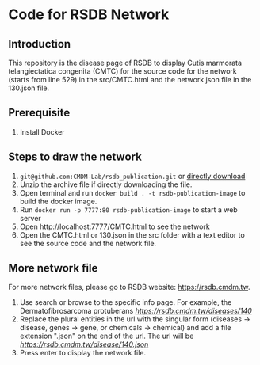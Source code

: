 # Code for RSDB Network
## Introduction
This repository is the disease page of RSDB to display Cutis marmorata telangiectatica congenita (CMTC) for the source code for the network (starts from line 529) in the src/CMTC.html and the network json file in the 130.json file. 

## Prerequisite
1. Install Docker

## Steps to draw the network
1. `git@github.com:CMDM-Lab/rsdb_publication.git` or [directly download](https://github.com/CMDM-Lab/rsdb_publication/archive/refs/heads/main.zip)
2. Unzip the archive file if directly downloading the file.
3. Open terminal and run `docker build . -t rsdb-publication-image` to build the docker image.
4. Run `docker run -p 7777:80 rsdb-publication-image` to start a web server
3. Open http://localhost:7777/CMTC.html to see the network
4. Open the CMTC.html or 130.json in the src folder with a text editor to see the source code and the network file.

## More network file
For more network files, please go to RSDB website: https://rsdb.cmdm.tw. 
1. Use search or browse to the specific info page. For example, the Dermatofibrosarcoma protuberans *https://rsdb.cmdm.tw/diseases/140*
2. Replace the plural entities in the url with the singular form (diseases → disease, genes → gene, or chemicals → chemical) and add a file extension ".json" on the end of the url. The url will be *https://rsdb.cmdm.tw/disease/140.json*
3. Press enter to display the network file.
